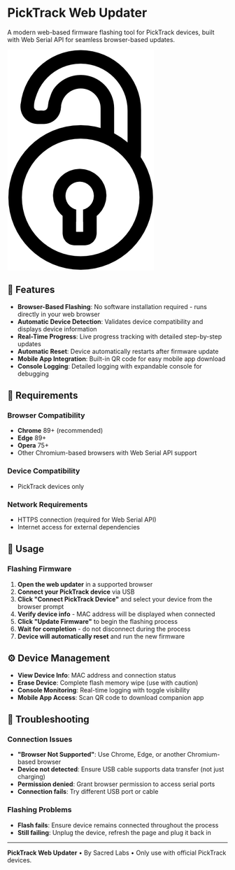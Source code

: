 # PickTrack Web Updater

A modern web-based firmware flashing tool for PickTrack devices, built with Web Serial API for seamless browser-based updates.

![PickTrack Web Updater](assets/logo.png)

## 🚀 Features

- **Browser-Based Flashing**: No software installation required - runs directly in your web browser
- **Automatic Device Detection**: Validates device compatibility and displays device information
- **Real-Time Progress**: Live progress tracking with detailed step-by-step updates
- **Automatic Reset**: Device automatically restarts after firmware update
- **Mobile App Integration**: Built-in QR code for easy mobile app download
- **Console Logging**: Detailed logging with expandable console for debugging

## 🔧 Requirements

### Browser Compatibility

- **Chrome** 89+ (recommended)
- **Edge** 89+
- **Opera** 75+
- Other Chromium-based browsers with Web Serial API support

### Device Compatibility

- PickTrack devices only

### Network Requirements

- HTTPS connection (required for Web Serial API)
- Internet access for external dependencies

## 🎯 Usage

### Flashing Firmware

1. **Open the web updater** in a supported browser
2. **Connect your PickTrack device** via USB
3. **Click "Connect PickTrack Device"** and select your device from the browser prompt
4. **Verify device info** - MAC address will be displayed when connected
5. **Click "Update Firmware"** to begin the flashing process
6. **Wait for completion** - do not disconnect during the process
7. **Device will automatically reset** and run the new firmware

## ⚙️ Device Management

- **View Device Info**: MAC address and connection status
- **Erase Device**: Complete flash memory wipe (use with caution)
- **Console Monitoring**: Real-time logging with toggle visibility
- **Mobile App Access**: Scan QR code to download companion app

## 🐛 Troubleshooting

### Connection Issues

- **"Browser Not Supported"**: Use Chrome, Edge, or another Chromium-based browser
- **Device not detected**: Ensure USB cable supports data transfer (not just charging)
- **Permission denied**: Grant browser permission to access serial ports
- **Connection fails**: Try different USB port or cable

### Flashing Problems

- **Flash fails**: Ensure device remains connected throughout the process
- **Still failing**: Unplug the device, refresh the page and plug it back in

---

**PickTrack Web Updater** • By Sacred Labs • Only use with official PickTrack devices.
